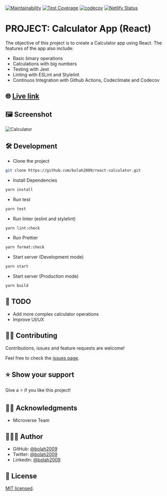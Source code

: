 [![Maintainability](https://api.codeclimate.com/v1/badges/8a13f445a2ea2c0e220c/maintainability)](https://codeclimate.com/github/bolah2009/react-calculator/maintainability)
[![Test Coverage](https://api.codeclimate.com/v1/badges/8a13f445a2ea2c0e220c/test_coverage)](https://codeclimate.com/github/bolah2009/react-calculator/test_coverage)
[![codecov](https://codecov.io/gh/bolah2009/react-calculator/branch/development/graph/badge.svg?token=bd4DU0Kame)](https://codecov.io/gh/bolah2009/react-calculator)
[![Netlify Status](https://api.netlify.com/api/v1/badges/0e141257-1cc9-4c9b-a342-ac5f2fd97595/deploy-status)](https://app.netlify.com/sites/bolah-react-calculator/deploys)

# PROJECT: Calculator App (React)

The objective of this project is to create a Calculator app using React. The features of the app also include:

- Basic binary operations
- Calculations with big numbers
- Testing with Jest
- Linting with ESLint and Stylelint
- Continuos Integration with Github Actions, Codeclimate and Codecov

## 🌐 [Live link](https://bolah-react-calculator.netlify.app/)

## 🖼️ Screenshot

![Calculator](https://user-images.githubusercontent.com/36057474/68989850-74e62d00-084c-11ea-8a7d-63e40f3ba5fd.png)

## 🛠️ Development

- Clone the project

```bash
git clone https://github.com/bolah2009/react-calculator.git
```

- Install Dependencies

```bash
yarn install
```

- Run test

```bash
yarn test
```

- Run linter (eslint and stylelint)

```bash
yarn lint:check
```

- Run Prettier

```bash
yarn format:check
```

- Start server (Development mode)

```bash
yarn start
```

- Start server (Production mode)

```bash
yarn build
```

## 🧾 TODO

- Add more complex calculator operations
- Improve UI/UX

## 🤝🏾 Contributing

Contributions, issues and feature requests are welcome!

Feel free to check the [issues page](../../issues).

## ⭐️ Show your support

Give a ⭐️ if you like this project!

## 🙏🏾 Acknowledgments

- Microverse Team

## 👨🏽‍💻 Author

- GitHub: [@bolah2009](https://github.com/bolah2009)
- Twitter: [@bolah2009](https://twitter.com/bolah2009)
- Linkedin: [@bolah2009](https://www.linkedin.com/in/bolah2009/)

## 📝 License

[MIT licensed](./LICENSE).

